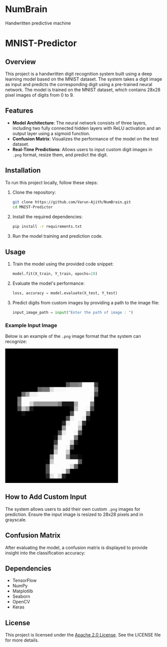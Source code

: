 # NumBrain
Handwritten predictive machine
# MNIST-Predictor

## Overview

This project is a handwritten digit recognition system built using a deep learning model based on the MNIST dataset. The system takes a digit image as input and predicts the corresponding digit using a pre-trained neural network. The model is trained on the MNIST dataset, which contains 28x28 pixel images of digits from 0 to 9.

## Features

- **Model Architecture**: The neural network consists of three layers, including two fully connected hidden layers with ReLU activation and an output layer using a sigmoid function.
- **Confusion Matrix**: Visualizes the performance of the model on the test dataset.
- **Real-Time Predictions**: Allows users to input custom digit images in `.png` format, resize them, and predict the digit.

## Installation

To run this project locally, follow these steps:

1. Clone the repository:
    ```bash
    git clone https://github.com/Varun-Ajith/NumBrain.git
    cd MNIST-Predictor
    ```

2. Install the required dependencies:
    ```bash
    pip install -r requirements.txt
    ```

3. Run the model training and prediction code.

## Usage

1. Train the model using the provided code snippet:
    ```python
    model.fit(X_train, Y_train, epochs=10)
    ```

2. Evaluate the model's performance:
    ```python
    loss, accuracy = model.evaluate(X_test, Y_test)
    ```

3. Predict digits from custom images by providing a path to the image file:
    ```python
    input_image_path = input("Enter the path of image : ")
    ```

### Example Input Image

Below is an example of the `.png` image format that the system can recognize:

![Example Image](example.png)

## How to Add Custom Input

The system allows users to add their own custom `.png` images for prediction. Ensure the input image is resized to 28x28 pixels and in grayscale.

## Confusion Matrix
After evaluating the model, a confusion matrix is displayed to provide insight into the classification accuracy:


## Dependencies
- TensorFlow
- NumPy
- Matplotlib
- Seaborn
- OpenCV
- Keras

## License
This project is licensed under the [Apache 2.0 License](LICENSE). See the LICENSE file for more details.
